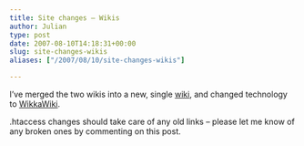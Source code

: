 ```yaml
---
title: Site changes – Wikis
author: Julian
type: post
date: 2007-08-10T14:18:31+00:00
slug: site-changes-wikis 
aliases: ["/2007/08/10/site-changes-wikis"]

---
```

I&#8217;ve merged the two wikis into a new, single [wiki][1], and changed technology to [WikkaWiki][2].

.htaccess changes should take care of any old links &#8211; please let me know of any broken ones by commenting on this post.

 [1]: /wikka/
 [2]: https://wikkawiki.org/HomePage